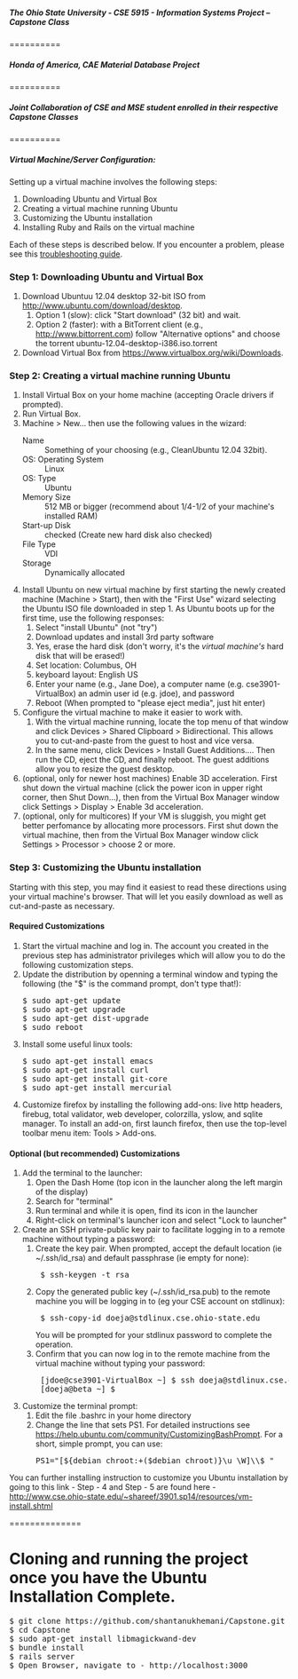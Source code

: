 <h5>The Ohio State University - CSE 5915 - Information Systems Project – Capstone Class</h5>
==========
<h5>Honda of America, CAE Material Database Project</h5>
==========
<h5>Joint Collaboration of CSE and MSE student enrolled in their respective Capstone Classes</h5>
==========
<h5>Virtual Machine/Server Configuration:</h5>


<p>
Setting up a virtual machine involves the following steps: </p>
<ol>
  <li> Downloading Ubuntu and Virtual Box </li>
  <li> Creating a virtual machine running Ubuntu </li>
  <li> Customizing the Ubuntu installation </li>
  <li> Installing Ruby and Rails on the virtual machine </li>
<!--  <li> Installing RubyMine on the virtual machine </li> -->
</ol>

<p>
Each of these steps is described below.
If you encounter a problem, please see this
<a href="vm-troubleshooting.shtml">troubleshooting guide</a>.
</p>

<h3> Step 1: Downloading Ubuntu and Virtual Box </h3>

<ol>
<li> Download Ubuntuu 12.04 desktop 32-bit ISO
from <a href="http://www.ubuntu.com/download/desktop">
http://www.ubuntu.com/download/desktop</a>.
  <ol>
  <li> Option 1 (slow): click "Start download" (32 bit) and wait.
  </li>
  <li> Option 2 (faster): with a BitTorrent client (e.g.,
<a href="http://www.bittorrent.com/">http://www.bittorrent.com</a>)
follow "Alternative options" and choose the torrent
ubuntu-12.04-desktop-i386.iso.torrent
  </li>
  </ol>
</li>
<li> Download Virtual Box from
<a href="https://www.virtualbox.org/wiki/Downloads">
https://www.virtualbox.org/wiki/Downloads</a>.
</li>
</ol>

<h3> Step 2: Creating a virtual machine running Ubuntu </h3>

<ol>
<li> Install Virtual Box on your home machine 
(accepting Oracle drivers if prompted).
</li>
<li> Run Virtual Box.
</li>
<li> Machine > New... then use the
following values in the wizard:
  <dl>
  <dt>Name</dt> <dd>Something of your choosing (e.g., CleanUbuntu 12.04 32bit).</dd>
  <dt>OS: Operating System</dt> <dd>Linux</dd>
  <dt>OS: Type</dt> <dd>Ubuntu</dd>
  <dt>Memory Size</dt> <dd>512 MB or bigger (recommend about 1/4-1/2 of your 
machine's installed RAM)</dd>
  <dt>Start-up Disk</dt> <dd>checked (Create new hard disk also checked)</dd>
  <dt>File Type</dt> <dd>VDI</dd>
  <dt>Storage</dt> <dd>Dynamically allocated</dd>
  </dl>
</li>
<li> Install Ubuntu on new virtual machine by first starting the
newly created machine (Machine > Start), then with the "First Use"
wizard selecting the Ubuntu ISO file downloaded in step 1.  As
Ubuntu boots up for the first time, use the following responses:
  <ol>
  <li> Select "install Ubuntu" (not "try") </li>
  <li> Download updates and install 3rd party software </li>
  <li> Yes, erase the hard disk (don't worry, it's the <em>virtual
machine's</em> hard disk that will be erased!)</li>
  <li> Set location: Columbus, OH </li>
  <li> keyboard layout: English US </li>
  <li> Enter your name (e.g., Jane Doe), a computer name (e.g. cse3901-VirtualBox)
an admin user id (e.g. jdoe), and password  </li>
  <li> Reboot  (When prompted to "please eject media", just hit enter) </li>
  </ol>
</li>
<li> Configure the virtual machine to make it easier to work with.
  <ol>
  <li> With the virtual machine running, locate the top menu of that
    window and click Devices > Shared Clipboard > Bidirectional.  This
    allows you to cut-and-paste from the guest to host and vice versa.
  <li> In the same menu, click Devices > Install Guest Additions....
    Then run the CD, eject the CD, and finally reboot.  The guest
    additions allow you to resize the guest desktop.
  </li>
  </ol>
</li>
<li> (optional, only for newer host machines) Enable 3D acceleration.
First shut down the virtual machine (click the power icon in upper right corner,
then Shut Down...), then from the Virtual Box Manager window
click Settings > Display > Enable 3d acceleration.
</li>
<li> (optional, only for multicores) If your VM is sluggish, you
might get better perfomance by allocating more processors.
First shut down the virtual machine,
then from the Virtual Box Manager window
click Settings > Processor > choose 2 or more.
</ol>

<h3> Step 3: Customizing the Ubuntu installation </h3>

<p>Starting with this step, you may find it easiest to
  read these directions using your virtual machine's
  browser.  That will let you easily download as well as
  cut-and-paste as necessary.</p>

<h4> Required Customizations </h4>

<ol>
<li> Start the virtual machine and log in.  The account you
created in the previous step has administrator privileges
which will allow you to do the following customization steps.
</li>
<li> Update the distribution by openning a terminal window and
typing the following (the "$" is the command prompt, don't type that!):
<pre>
$ sudo apt-get update
$ sudo apt-get upgrade
$ sudo apt-get dist-upgrade
$ sudo reboot
</pre>
</li>
<li> Install some useful linux tools:
<!-- $ sudo apt-get install vim -->
<!-- sudo add-apt-repository ppa:webupd8team/sublime-text-2
sudo apt-get update
sudo apt-get install sublime-text -->
<pre>
$ sudo apt-get install emacs
$ sudo apt-get install curl
$ sudo apt-get install git-core
$ sudo apt-get install mercurial
</pre>
</li>
<li> Customize firefox by installing the following add-ons:
live http headers, firebug, total validator, web developer,
colorzilla, yslow, and sqlite manager.
<!--  total validator requires java!!
Maybe this isn't the best choice for the VM -->
To install an add-on, first launch firefox, then use
the top-level toolbar menu item: Tools > Add-ons.
</li>
</ol>

<h4> Optional (but recommended) Customizations </h4>

<ol>
<li> Add the terminal to the launcher:
  <ol>
  <li> Open the Dash Home
(top icon in the launcher along the left margin of the display) </li>
  <li> Search for "terminal" </li>
  <li> Run terminal and while it is open, find its icon in the launcher </li>
  <li> Right-click on terminal's launcher icon and select "Lock to launcher" </li>
  </ol>
</li>
<li> Create an SSH private-public key pair to facilitate logging
  in to a remote machine without typing a password:
  <ol>
  <li> Create the key pair. When prompted, accept the default location
    (ie ~/.ssh/id_rsa) and default passphrase (ie empty for none):
    <pre> $ ssh-keygen -t rsa </pre> </li>
  <li> Copy the generated public key (~/.ssh/id_rsa.pub)
    to the remote machine you will be logging in to
    (eg your CSE account on stdlinux):
    <pre> $ ssh-copy-id doeja@stdlinux.cse.ohio-state.edu </pre>
    You will be prompted for your stdlinux password to complete
    the operation.</li>
  <li> Confirm that you can now log in to the remote machine from
    the virtual machine without typing your password:
<pre> [jdoe@cse3901-VirtualBox ~] $ ssh doeja@stdlinux.cse.ohio-state.edu
 [doeja@beta ~] $ </pre> </li>
  </ol>
</li>
<li> Customize the terminal prompt:
  <ol>
  <li> Edit the file .bashrc in your home directory </li>
  <li> Change the line that sets PS1.  For detailed
  instructions see
  <a href="https://help.ubuntu.com/community/CustomizingBashPrompt">
  https://help.ubuntu.com/community/CustomizingBashPrompt</a>.
  For a short, simple prompt, you can use:
    <pre>PS1="[${debian_chroot:+($debian_chroot)}\u \W]\\$ "</pre> </li>
  </ol>
</li>  
</ol>

You can further installing instruction to customize you Ubuntu installation by going to this link - 
Step - 4 and Step - 5 are found here - 
http://www.cse.ohio-state.edu/~shareef/3901.sp14/resources/vm-install.shtml

==============

<h1>Cloning and running the project once you have the Ubuntu Installation Complete.</h1>

<pre>
$ git clone https://github.com/shantanukhemani/Capstone.git //or your own repository
$ cd Capstone
$ sudo apt-get install libmagickwand-dev
$ bundle install
$ rails server
$ Open Browser, navigate to - http://localhost:3000
</pre>






